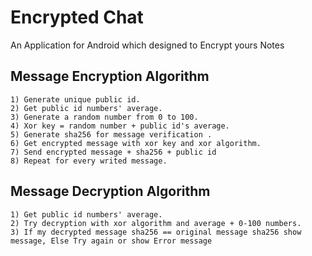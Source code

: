  # Encrypted Chat
 An Application for Android which designed to Encrypt yours Notes
 
 ## Message Encryption Algorithm
    1) Generate unique public id.
    2) Get public id numbers' average.
    3) Generate a random number from 0 to 100.
    4) Xor key = random number + public id's average.
    5) Generate sha256 for message verification .
    6) Get encrypted message with xor key and xor algorithm.
    7) Send encrypted message + sha256 + public id
    8) Repeat for every writed message.
  ## Message Decryption Algorithm
    1) Get public id numbers' average.
    2) Try decryption with xor algorithm and average + 0-100 numbers.
    3) If my decrypted message sha256 == original message sha256 show message, Else Try again or show Error message
